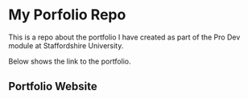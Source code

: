 # My Porfolio Repo
This is a repo about the portfolio I have created as part of the Pro Dev module at Staffordshire University.

Below shows the link to the portfolio. 


## Portfolio Website

